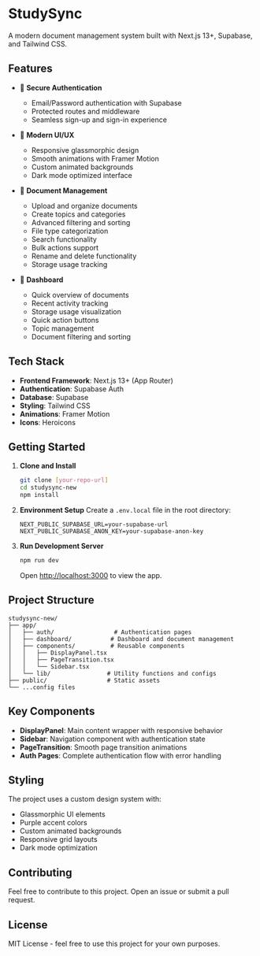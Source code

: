 # StudySync

A modern document management system built with Next.js 13+, Supabase, and Tailwind CSS.

## Features

- 🔐 **Secure Authentication**
  - Email/Password authentication with Supabase
  - Protected routes and middleware
  - Seamless sign-up and sign-in experience

- 📱 **Modern UI/UX**
  - Responsive glassmorphic design
  - Smooth animations with Framer Motion
  - Custom animated backgrounds
  - Dark mode optimized interface

- 📂 **Document Management**
  - Upload and organize documents
  - Create topics and categories
  - Advanced filtering and sorting
  - File type categorization
  - Search functionality
  - Bulk actions support
  - Rename and delete functionality
  - Storage usage tracking

- 🎯 **Dashboard**
  - Quick overview of documents
  - Recent activity tracking
  - Storage usage visualization
  - Quick action buttons
  - Topic management
  - Document filtering and sorting

## Tech Stack

- **Frontend Framework**: Next.js 13+ (App Router)
- **Authentication**: Supabase Auth
- **Database**: Supabase
- **Styling**: Tailwind CSS
- **Animations**: Framer Motion
- **Icons**: Heroicons

## Getting Started

1. **Clone and Install**
   ```bash
   git clone [your-repo-url]
   cd studysync-new
   npm install
   ```

2. **Environment Setup**
   Create a `.env.local` file in the root directory:
   ```env
   NEXT_PUBLIC_SUPABASE_URL=your-supabase-url
   NEXT_PUBLIC_SUPABASE_ANON_KEY=your-supabase-anon-key
   ```

3. **Run Development Server**
   ```bash
   npm run dev
   ```
   Open [http://localhost:3000](http://localhost:3000) to view the app.

## Project Structure

```
studysync-new/
├── app/
│   ├── auth/                 # Authentication pages
│   ├── dashboard/           # Dashboard and document management
│   ├── components/          # Reusable components
│   │   ├── DisplayPanel.tsx
│   │   ├── PageTransition.tsx
│   │   └── Sidebar.tsx
│   └── lib/                # Utility functions and configs
├── public/                 # Static assets
└── ...config files
```

## Key Components

- **DisplayPanel**: Main content wrapper with responsive behavior
- **Sidebar**: Navigation component with authentication state
- **PageTransition**: Smooth page transition animations
- **Auth Pages**: Complete authentication flow with error handling

## Styling

The project uses a custom design system with:
- Glassmorphic UI elements
- Purple accent colors
- Custom animated backgrounds
- Responsive grid layouts
- Dark mode optimization

## Contributing

Feel free to contribute to this project. Open an issue or submit a pull request.

## License

MIT License - feel free to use this project for your own purposes.
